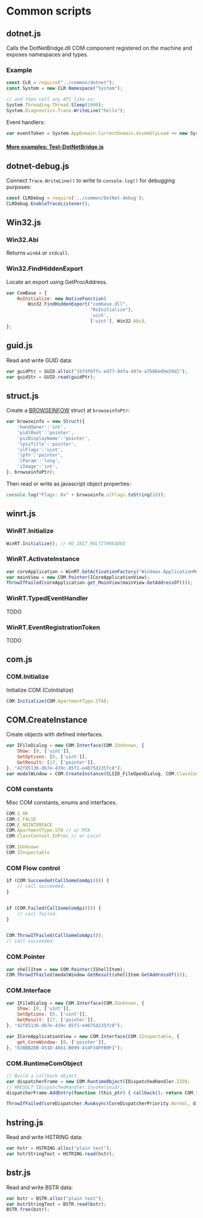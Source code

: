 
# Common scripts

## dotnet.js
Calls the DotNetBridge.dll COM component registered on the machine and exposes namespaces and types.

### Example
```js
const CLR = require("../common/dotnet");
const System = new CLR.Namespace("System");

// and then call any API like so:
System.Threading.Thread.Sleep(1000);
System.Diagnostics.Trace.WriteLine("hello");
```

Event handlers:
```js
var eventToken = System.AppDomain.CurrentDomain.AssemblyLoad += new System.AssemblyLoadEventHandler(function (s, e) { asmLoaded = true;});
```

#### [More examples: Test-DotNetBridge.js](../Test-DotNetBridge/Test-DotNetBridge.js)

## dotnet-debug.js
Connect `Trace.WriteLine()` to write to `console.log()` for debugging purposes:
```js
const CLRDebug = require('../common/DotNet-debug');
CLRDebug.EnableTraceListener();
```

## Win32.js
### Win32.Abi
Returns `win64` or `stdcall`.

### Win32.FindHiddenExport
Locate an export using GetProcAddress.
```js
var ComBase = {
    RoInitialize: new NativeFunction(
        Win32.FindHiddenExport("combase.dll", 
                               "RoInitialize"), 
                               'uint', 
                               ['uint'], Win32.Abi),
};
```

## guid.js
Read and write GUID data:
```js
var guidPtr = GUID.alloc("{6fdf6ffc-ed77-94fa-407e-a7b86ed9e59d}");
var guidStr = GUID.read(guidPtr);
```

## struct.js
Create a [BROWSEINFOW](https://docs.microsoft.com/en-us/windows/win32/api/shlobj_core/ns-shlobj_core-browseinfow) struct at `browseinfoPtr`:
```js
var browseinfo = new Struct({
    'hwndOwner':'int',
    'pidlRoot':'pointer',
    'pszDisplayName':'pointer',
    'lpszTitle':'pointer',
    'ulFlags':'uint',
    'lpfn':'pointer',
    'lParam':'long',
    'iImage':'int',
}, browseinfoPtr);
```

Then read or write as javascript object properties:
```js
console.log("Flags: 0x" + browseinfo.ulFlags.toString(16));
```

## winrt.js
### WinRT.Initialize
```js
WinRT.Initialize(); // RO_INIT_MULTITHREADED
```

### WinRT.ActivateInstance
```js
var coreApplication = WinRT.GetActivationFactory("Windows.ApplicationModel.Core.CoreApplication", ICoreImmersiveApplication);
var mainView = new COM.Pointer(ICoreApplicationView);
ThrowIfFailed(coreApplication.get_MainView(mainView.GetAddressOf()));
```

### WinRT.TypedEventHandler
TODO

### WinRT.EventRegistrationToken
TODO

## com.js
### COM.Initialize
Initialize COM (CoInitialize)
```js
COM.Initialize(COM.ApartmentType.STA);
```

## COM.CreateInstance
Create objects with defined interfaces.
```js
var IFileDialog = new COM.Interface(COM.IUnknown, {
	Show: [0, ['uint']],
	SetOptions: [6, ['uint']],
	GetResult: [17, ['pointer']],
}, "42f85136-db7e-439c-85f1-e4075d135fc8");
var modalWindow = COM.CreateInstance(CLSID_FileOpenDialog, COM.ClassContext.InProc, IFileDialog);
```

### COM constants

Misc COM constants, enums and interfaces:
```js
COM.S_OK
COM.S_FALSE
COM.E_NOINTERFACE
COM.ApartmentType.STA // or MTA
COM.ClassContext.InProc // or Local

COM.IUnknown
COM.IInspectable

```

### COM Flow control
```js
if (COM.Succeeded(CallSomeComApi())) {
	// call succeeded.
}


if (COM.Failed(CallSomeComApi())) {
	// call failed.
}


COM.ThrowIfFailed(CallSomeComApi());
// call succeeded.
```

### COM.Pointer
```js
var shellItem = new COM.Pointer(IShellItem);
COM.ThrowIfFailed(modalWindow.GetResult(shellItem.GetAddressOf()));
```

### COM.Interface
```js
var IFileDialog = new COM.Interface(COM.IUnknown, {
	Show: [0, ['uint']],
	SetOptions: [6, ['uint']],
	GetResult: [17, ['pointer']],
}, "42f85136-db7e-439c-85f1-e4075d135fc8");

var ICoreApplicationView = new COM.Interface(COM.IInspectable, {
	get_CoreWindow: [0, ['pointer']],
}, "638BB2DB-451D-4661-B099-414F34FFB9F1");
```

### COM.RuntimeComObject
```js
// Build a callback object.
var dispatcherFrame = new COM.RuntimeObject(IDispatchedHandler.IID);
// HRESULT IDispatchedHandler.Invoke(void);
dispatcherFrame.AddEntry(function (this_ptr) { callback(); return COM.S_OK; }, 'uint', ['pointer']);

ThrowIfFailed(coreDispatcher.RunAsync(CoreDispatcherPriority.Normal, dispatcherFrame.GetAddress(), Memory.alloc(Process.pointerSize)));
```

## hstring.js
Read and write HSTRING data:
```js
var hstr = HSTRING.alloc("plain text");
var hstrStringText = HSTRING.read(hstr);
```

## bstr.js
Read and write BSTR data:
```js
var bstr = BSTR.alloc("plain text");
var bstrStringText = BSTR.read(bstr);
BSTR.free(bstr);
```